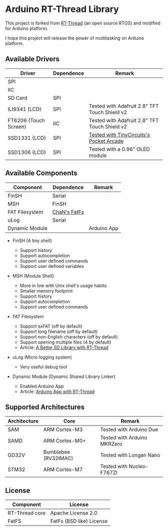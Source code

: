 # Arduino RT-Thread Library #

This project is forked from [RT-Thread](https://github.com/RT-Thread/rt-thread) (an open source RTOS) and modified for Arduino platform.

I hope this project will release the power of multitasking on Arduino platform.


## Available Drivers ##

| Driver | Dependence | Remark |
| --- | --- | --- |
| SPI | | |
| IIC | | |
| SD Card | SPI | |
| ILI9341 (LCD) | SPI | Tested with Adafruit 2.8" TFT Touch Shield v2 |
| FT6206 (Touch Screen) | IIC | Tested with Adafruit 2.8" TFT Touch Shield v2 |
| SSD1331 (LCD) | SPI | [Tested with TinyCircuits's Pocket Arcade](https://tinycircuits.com/products/pocket-arcade) |
| SSD1306 (LCD) | SPI | Tested with a 0.96" OLED module |


## Available Components ##

| Component | Dependence | Remark |
| --- | --- | --- |
| FinSH | Serial | |
| MSH | FinSH | |
| FAT Filesystem | [ChaN's FatFs](http://elm-chan.org/fsw/ff/00index_e.html) | |
| uLog | Serial | |
| Dynamic Module | | Arduino App |

* FinSH (A tiny shell)
  - Support history
  - Support autocompletion
  - Support user defined commands
  - Support user defined variables

* MSH (Module Shell)
  - More in line with Unix shell's usage habits
  - Smaller memory footprint
  - Support history
  - Support autocompletion
  - Support user defined commands

* FAT Filesystem
  - Support exFAT (off by default)
  - Support long filename (off by default)
  - Support non-English characters (off by default)
  - Support opening multiple files (4 by default)
  - Article: [A Better SD Library with RT-Thread](https://create.arduino.cc/projecthub/onelife/a-better-sd-library-with-rt-thread-242130)

* uLog (Micro logging system)
  - Very useful debug tool

* Dynamic Module (Dynamic Shared Library Linker)
  - Enabled Arduino App
  - Article: [Arduino App with RT-Thread](https://create.arduino.cc/projecthub/onelife/arduino-app-with-rt-thread-96438f)


## Supported Architectures ##

| Architecture | Core | Remark |
| --- | --- | --- |
| SAM | ARM Cortex-M3 | Tested with Arduino Due |
| SAMD | ARM Cortex-M0+ | Tested with Arduino MKRZero |
| GD32V | Bumblebee (RV32IMAC) | Tested with Longan Nano |
| STM32 | ARM Cortex-M7 | Tested with Nucleo-F767ZI |


## License  ##

| Component | License |
| --- | --- |
| RT-Thread core | Apache License 2.0 |
| FatFS | FatFs (BSD like) License |
